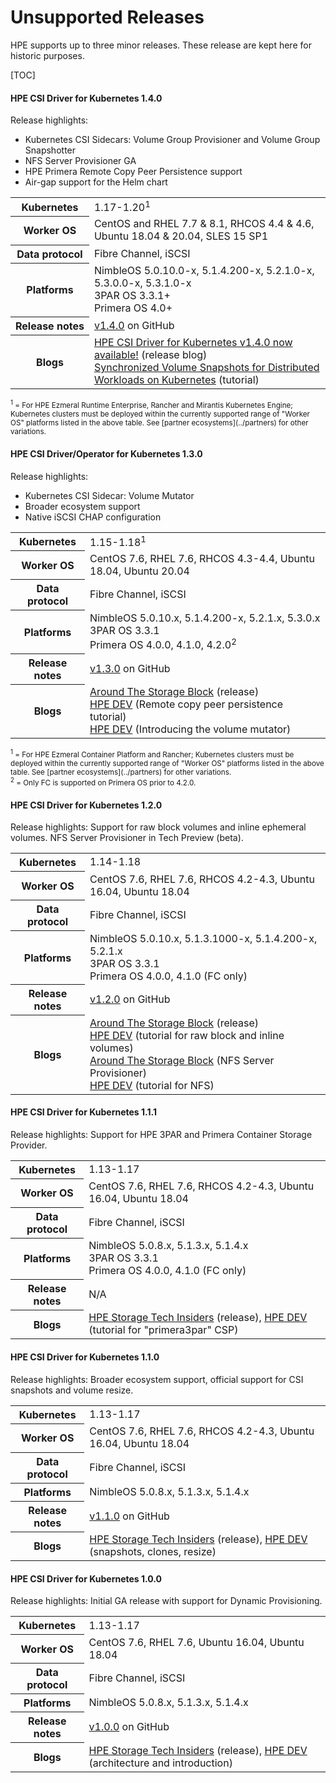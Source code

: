 # Unsupported Releases

HPE supports up to three minor releases. These release are kept here for historic purposes.

[TOC]

#### HPE CSI Driver for Kubernetes 1.4.0

Release highlights:

* Kubernetes CSI Sidecars: Volume Group Provisioner and Volume Group Snapshotter
* NFS Server Provisioner GA
* HPE Primera Remote Copy Peer Persistence support
* Air-gap support for the Helm chart

<table>
  <tr>
    <th>Kubernetes</th>
    <td>1.17-1.20<sup>1</sup></td>
  </tr>
  <tr>
    <th>Worker&nbsp;OS</th>
    <td>CentOS and RHEL 7.7 & 8.1, RHCOS 4.4 & 4.6, Ubuntu 18.04 & 20.04, SLES 15 SP1
  </tr>
  <tr>
    <th>Data&nbsp;protocol</th>
    <td>Fibre Channel, iSCSI </td>
  </tr>
  <tr>
    <th>Platforms</th>
    <td>
      NimbleOS 5.0.10.0-x, 5.1.4.200-x, 5.2.1.0-x, 5.3.0.0-x, 5.3.1.0-x<br />
      3PAR OS 3.3.1+<br />
      Primera OS 4.0+<br />
    </td>
  <tr>
    <th>Release&nbsp;notes</th>
    <td><a href=https://github.com/hpe-storage/csi-driver/blob/master/release-notes/v1.4.0.md>v1.4.0</a> on GitHub</td>
  </tr>
  <tr>
   <th>Blogs</th>
   <td>
    <a href="https://community.hpe.com/t5/Around-the-Storage-Block/HPE-CSI-Driver-for-Kubernetes-v1-4-0-with-expanded-ecosystem-and/ba-p/7118180">HPE CSI Driver for Kubernetes v1.4.0 now available!</a> (release blog) <br />
    <a href="https://developer.hpe.com/blog/7mBn6Yj89Wcg6VN6lzMO/synchronized-volume-snapshots-for-distributed-workloads-on-kubernetes">Synchronized Volume Snapshots for Distributed Workloads on Kubernetes</a> (tutorial)
   </td>
 </tr>
</table>

<small>
 <sup>1</sup> = For HPE Ezmeral Runtime Enterprise, Rancher and Mirantis Kubernetes Engine; Kubernetes clusters must be deployed within the currently supported range of "Worker OS" platforms listed in the above table. See [partner ecosystems](../partners) for other variations.
</small>

#### HPE CSI Driver/Operator for Kubernetes 1.3.0

Release highlights:

* Kubernetes CSI Sidecar: Volume Mutator
* Broader ecosystem support
* Native iSCSI CHAP configuration

<table>
  <tr>
    <th>Kubernetes</th>
    <td>1.15-1.18<sup>1</sup></td>
  </tr>
  <tr>
    <th>Worker OS</th>
    <td>CentOS 7.6, RHEL 7.6, RHCOS 4.3-4.4, Ubuntu 18.04, Ubuntu 20.04
  </tr>
  <tr>
    <th>Data protocol</th>
    <td>Fibre Channel, iSCSI </td>
  </tr>
  <tr>
    <th>Platforms</th>
    <td>
      NimbleOS 5.0.10.x, 5.1.4.200-x, 5.2.1.x, 5.3.0.x<br />
      3PAR OS 3.3.1<br/>
      Primera OS 4.0.0, 4.1.0, 4.2.0<sup>2</sup><br/>
    </td>
  <tr>
    <th>Release notes</th>
    <td><a href=https://github.com/hpe-storage/csi-driver/blob/master/release-notes/v1.3.0.md>v1.3.0</a> on GitHub</td>
  </tr>
  <tr>
   <th>Blogs</th>
   <td>
    <a href="https://community.hpe.com/t5/around-the-storage-block/hpe-csi-driver-for-kubernetes-1-3-0-now-available/ba-p/7099684">Around The Storage Block</a> (release)<br/>
    <a href="https://developer.hpe.com/blog/ppPAlQ807Ah8QGMNl1YE/tutorial-enabling-remote-copy-using-the-hpe-csi-driver-for-kubernetes-on">HPE DEV</a> (Remote copy peer persistence tutorial)<br/>
    <a href="https://developer.hpe.com/blog/8nlLVWP1RKFROlvZJDo9/introducing-kubernetes-csi-sidecar-containers-from-hpe">HPE DEV</a> (Introducing the volume mutator)<br/>
   </td>
 </tr>
</table>

<small>
 <sup>1</sup> = For HPE Ezmeral Container Platform and Rancher; Kubernetes clusters must be deployed within the currently supported range of "Worker OS" platforms listed in the above table. See [partner ecosystems](../partners) for other variations.<br />
 <sup>2</sup> = Only FC is supported on Primera OS prior to 4.2.0.
</small>

#### HPE CSI Driver for Kubernetes 1.2.0

Release highlights: Support for raw block volumes and inline ephemeral volumes. NFS Server Provisioner in Tech Preview (beta).

<table>
  <tr>
    <th>Kubernetes</th>
    <td>1.14-1.18</td>
  </tr>
  <tr>
    <th>Worker OS</th>
    <td>CentOS 7.6, RHEL 7.6, RHCOS 4.2-4.3, Ubuntu 16.04, Ubuntu 18.04
  </tr>
  <tr>
    <th>Data protocol</th>
    <td>Fibre Channel, iSCSI </td>
  </tr>
  <tr>
    <th>Platforms</th>
    <td>
      NimbleOS 5.0.10.x, 5.1.3.1000-x, 5.1.4.200-x, 5.2.1.x<br />
      3PAR OS 3.3.1<br/>
      Primera OS 4.0.0, 4.1.0 (FC only)<br/>
    </td>
  <tr>
    <th>Release notes</th>
    <td><a href=https://github.com/hpe-storage/csi-driver/blob/master/release-notes/v1.2.0.md>v1.2.0</a> on GitHub</td>
  </tr>
  <tr>
   <th>Blogs</th>
   <td><a href="https://community.hpe.com/t5/around-the-storage-block/hpe-csi-driver-for-kubernetes-1-2-0-available-now/ba-p/7091977">Around The Storage Block</a> (release)<br/>
       <a href="https://developer.hpe.com/blog/EE2QnZBXXwi4o7X0E4M0/using-raw-block-and-ephemeral-inline-volumes-on-kubernetes">HPE DEV</a> (tutorial for raw block and inline volumes)<br/>
       <a href="https://community.hpe.com/t5/around-the-storage-block/tech-preview-network-file-system-server-provisioner-for-hpe-csi/ba-p/7092948">Around The Storage Block</a> (NFS Server Provisioner)<br/>
       <a href="https://developer.hpe.com/blog/xABwJY56qEfNGMEo1lDj/introducing-a-nfs-server-provisioner-and-pod-monitor-for-the-hpe-csi-dri">HPE DEV</a> (tutorial for NFS)
   </td>
 </tr>
</table>

#### HPE CSI Driver for Kubernetes 1.1.1

Release highlights: Support for HPE 3PAR and Primera Container Storage Provider.

<table>
  <tr>
    <th>Kubernetes</th>
    <td>1.13-1.17</td>
  </tr>
  <tr>
    <th>Worker OS</th>
    <td>CentOS 7.6, RHEL 7.6, RHCOS 4.2-4.3, Ubuntu 16.04, Ubuntu 18.04
  </tr>
  <tr>
    <th>Data protocol</th>
    <td>Fibre Channel, iSCSI </td>
  </tr>
  <tr>
    <th>Platforms</th>
    <td>
      NimbleOS 5.0.8.x, 5.1.3.x, 5.1.4.x<br/>
      3PAR OS 3.3.1<br/>
      Primera OS 4.0.0, 4.1.0 (FC only)<br/>
    </td>
  <tr>
    <th>Release notes</th>
    <td>N/A</td>
  </tr>
  <tr>
   <th>Blogs</th>
   <td><a href="https://community.hpe.com/t5/hpe-storage-tech-insiders/hpe-csi-driver-for-kubernetes-1-1-1-and-hpe-3par-and-hpe-primera/ba-p/7086675">HPE Storage Tech Insiders</a> (release), <a href="https://developer.hpe.com/blog/9o7zJkqlX5cErkrzgopL/tutorial-how-to-get-started-with-the-hpe-csi-driver-and-hpe-primera-and-">HPE DEV</a> (tutorial for "primera3par" CSP)</td>
 </tr>
</table>

#### HPE CSI Driver for Kubernetes 1.1.0

Release highlights: Broader ecosystem support, official support for CSI snapshots and volume resize.

<table>
  <tr>
    <th>Kubernetes</th>
    <td>1.13-1.17</td>
  </tr>
  <tr>
    <th>Worker OS</th>
    <td>CentOS 7.6, RHEL 7.6, RHCOS 4.2-4.3, Ubuntu 16.04, Ubuntu 18.04
  </tr>
  <tr>
    <th>Data protocol</th>
    <td>Fibre Channel, iSCSI </td>
  </tr>
  <tr>
    <th>Platforms</th>
    <td>
      NimbleOS 5.0.8.x, 5.1.3.x, 5.1.4.x
    </td>
  </tr>
  <tr>
    <th>Release notes</th>
    <td><a href=https://github.com/hpe-storage/csi-driver/blob/master/release-notes/v1.1.0.md>v1.1.0</a> on GitHub</td>
  </tr>
  <tr>
   <th>Blogs</th>
   <td><a href=https://community.hpe.com/t5/HPE-Storage-Tech-Insiders/HPE-CSI-Driver-for-Kubernetes-1-1-0-Generally-Available/ba-p/7082995>HPE Storage Tech Insiders</a> (release), <a href=https://developer.hpe.com/blog/PklOy39w8NtX6M2RvAxW/hpe-csi-driver-for-kubernetes-snapshots-clones-and-volume-expansion>HPE DEV</a> (snapshots, clones, resize)</td>
 </tr>
</table>

#### HPE CSI Driver for Kubernetes 1.0.0

Release highlights: Initial GA release with support for Dynamic Provisioning.

<table>
  <tr>
    <th>Kubernetes</th>
    <td>1.13-1.17</td>
  </tr>
  <tr>
    <th>Worker OS</th>
    <td>CentOS 7.6, RHEL 7.6, Ubuntu 16.04, Ubuntu 18.04
  </tr>
  <tr>
    <th>Data protocol</th>
    <td>Fibre Channel, iSCSI </td>
  </tr>
  <tr>
    <th>Platforms</th>
    <td>NimbleOS 5.0.8.x, 5.1.3.x, 5.1.4.x</td>
  </tr>
  <tr>
    <th>Release notes</th>
    <td><a href=https://github.com/hpe-storage/csi-driver/blob/master/release-notes/v1.0.0.md>v1.0.0</a> on GitHub</td>
  </tr>
  <tr>
   <th>Blogs</th>
   <td><a href=https://community.hpe.com/t5/HPE-Storage-Tech-Insiders/HPE-CSI-Driver-for-Kubernetes-1-0-Released/ba-p/7076820>HPE Storage Tech Insiders</a> (release), <a href=https://developer.hpe.com/blog/n0J8kpk1DJf4y7xD2D4X/introducing-a-multi-vendor-csi-driver-for-kubernetes>HPE DEV</a> (architecture and introduction)</td>
 </tr>
</table>
